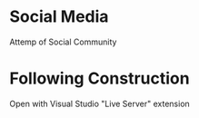 # Social Media
Attemp of Social Community

# Following Construction

Open with Visual Studio "Live Server" extension
